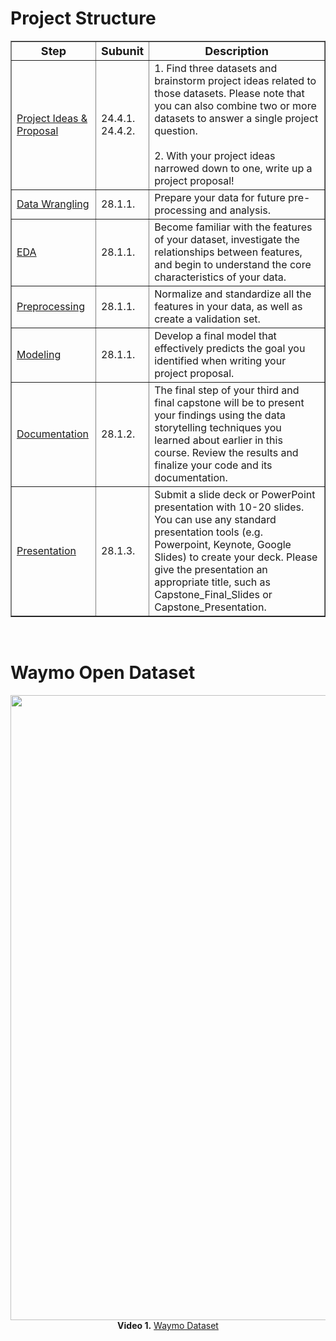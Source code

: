 # Project Structure
<body>
<table border="1">
  <tr>
    <th><font size="4"><b>Step</b></font></th>
    <th><font size="4"><b>Subunit</b></font></th>
    <th><font size="4"><b>Description</b></font></th>
  </tr>
  <tr>
    <td><a href="#">Project Ideas & Proposal</a></td>
    <td>24.4.1. <br> 24.4.2.</td>
    <td>1. Find three datasets and brainstorm project ideas related to those datasets. Please note that you can also combine two or more datasets to answer a single project question.<br><br>
    2. With your project ideas narrowed down to one, write up a project proposal! </td>
  </tr>
  <tr>
    <td><a href="#">Data Wrangling</a></td>
    <td>28.1.1.</td>
    <td>Prepare your data for future pre-processing and analysis.</td>
  </tr>
  <tr>
    <td><a href="#">EDA</a></td>
    <td>28.1.1.</td>
    <td>Become familiar with the features of your dataset, investigate the relationships between features, and begin to understand the core characteristics of your data.</td>
  </tr>
  <tr>
    <td><a href="#">Preprocessing</a></td>
    <td>28.1.1.</td>
    <td>Normalize and standardize all the features in your data, as well as create a validation set.</td>
  </tr>
  <tr>
    <td><a href="#">Modeling</a></td>
    <td>28.1.1.</td>
    <td>Develop a final model that effectively predicts the goal you identified when writing your project proposal.</td>
  </tr>
  <tr>
    <td><a href="#">Documentation</a></td>
    <td>28.1.2.</td>
    <td>The final step of your third and final capstone will be to present your findings using the data storytelling techniques you learned about earlier in this course. Review the results and finalize your code and its documentation.</td>
  </tr>
  <tr>
    <td><a href="#">Presentation</a></td>
    <td>28.1.3.</td>
    <td>Submit a slide deck or PowerPoint presentation with 10-20 slides. You can use any standard presentation tools (e.g. Powerpoint, Keynote, Google Slides) to create your deck. Please give the presentation an appropriate title, such as Capstone_Final_Slides or Capstone_Presentation.</td>
  </tr>
</table>
</body>

<br>

# Waymo Open Dataset

<p align="center">
  <img src="img/scenarios_cameras_3.gif?raw=true)" width="1000px"></img>
  <br>
  <b>Video 1.</b> <a href="https://waymo.com/open/">Waymo Dataset</a>
</p>
